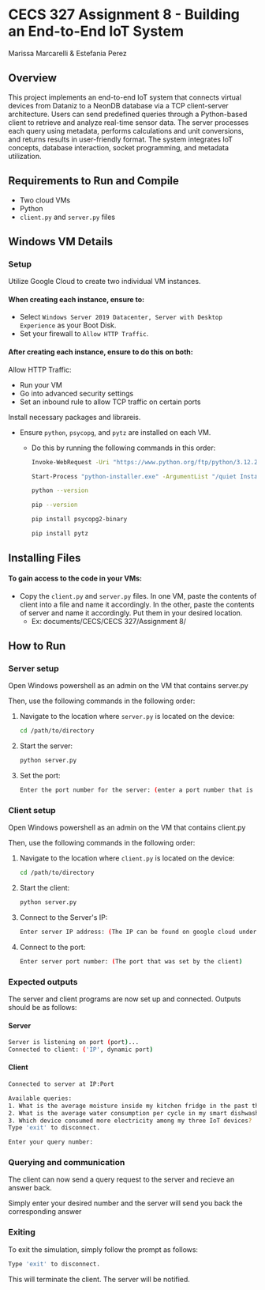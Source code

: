 # CECS 327 Assignment 8 - Building an End-to-End IoT System
Marissa Marcarelli & Estefania Perez

## Overview
This project implements an end-to-end IoT system that connects virtual devices from Dataniz to a NeonDB database via a TCP client-server architecture. Users can send predefined queries through a Python-based client to retrieve and analyze real-time sensor data. The server processes each query using metadata, performs calculations and unit conversions, and returns results in user-friendly format. The system integrates IoT concepts, database interaction, socket programming, and metadata utilization.

## Requirements to Run and Compile
- Two cloud VMs
- Python
- `client.py` and `server.py` files

## Windows VM Details

### Setup

Utilize Google Cloud to create two individual VM instances.

#### When creating each instance, ensure to:
- Select `Windows Server 2019 Datacenter, Server with Desktop
Experience` as your Boot Disk. 
- Set your firewall to `Allow HTTP Traffic`. 

#### After creating each instance, ensure to do this on both:

Allow HTTP Traffic:
- Run your VM
- Go into advanced security settings
- Set an inbound rule to allow TCP traffic on certain ports

Install necessary packages and librareis.
- Ensure `python`, `psycopg`, and `pytz` are installed on each VM.
    - Do this by running the following commands in this order:
        ```bash
        Invoke-WebRequest -Uri "https://www.python.org/ftp/python/3.12.2/python-3.12.2-amd64.exe" -OutFile "python-installer.exe"
        ```

        ```bash
        Start-Process "python-installer.exe" -ArgumentList "/quiet InstallAllUsers=1 PrependPath=1 Include_pip=1" -Wait
        ```

        ```bash
        python --version
        ```

        ```bash
        pip --version
        ```

        ```bash
        pip install psycopg2-binary
        ```

        ```bash
        pip install pytz
        ```

## Installing Files 

#### To gain access to the code in your VMs:
- Copy the `client.py` and `server.py` files. In one VM, paste the contents of client into a file and name it accordingly. In the other, paste the contents of server and name it accordingly. Put them in your desired location. 
    - Ex: documents/CECS/CECS 327/Assignment 8/

## How to Run 

### Server setup
Open Windows powershell as an admin on the VM that contains server.py

Then, use the following commands in the following order:

1. Navigate to the location where `server.py` is located on the device:

    ```bash
    cd /path/to/directory
    ```

2. Start the server:

    ```bash
    python server.py
    ```

4. Set the port:

    ```bash
    Enter the port number for the server: (enter a port number that is accepted based on your inbound rule)
    ```

### Client setup
Open Windows powershell as an admin on the VM that contains client.py

Then, use the following commands in the following order:

1. Navigate to the location where `client.py` is located on the device:

    ```bash
    cd /path/to/directory
    ```

2. Start the client:

    ```bash
    python server.py
    ```

3. Connect to the Server's IP:
    
    ```bash
    Enter server IP address: (The IP can be found on google cloud under the servers VM instance)
    ```

4. Connect to the port:

    ```bash
    Enter server port number: (The port that was set by the client)
    ```

### Expected outputs

The server and client programs are now set up and connected. Outputs should be as follows:

#### Server

```bash
Server is listening on port (port)...
Connected to client: ('IP', dynamic port)
```

#### Client

```bash
Connected to server at IP:Port

Available queries:
1. What is the average moisture inside my kitchen fridge in the past three hours?
2. What is the average water consumption per cycle in my smart dishwasher?
3. Which device consumed more electricity among my three IoT devices?
Type 'exit' to disconnect.

Enter your query number:
```

### Querying and communication

The client can now send a query request to the server and recieve an answer back.

Simply enter your desired number and the server will send you back the corresponding answer

### Exiting
To exit the simulation, simply follow the prompt as follows:

```bash
Type 'exit' to disconnect.
```

This will terminate the client. The server will be notified. 